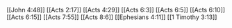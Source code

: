 [[John 4:48]]
[[Acts 2:17]]
[[Acts 4:29]]
[[Acts 6:3]]
[[Acts 6:5]]
[[Acts 6:10]]
[[Acts 6:15]]
[[Acts 7:55]]
[[Acts 8:6]]
[[Ephesians 4:11]]
[[1 Timothy 3:13]]
